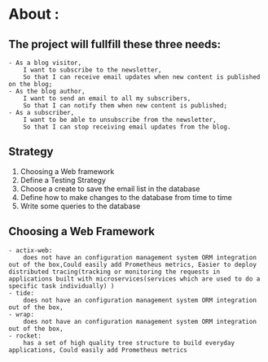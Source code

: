 # About :

## The project will fullfill these three needs:
    - As a blog visitor,
        I want to subscribe to the newsletter,
        So that I can receive email updates when new content is published on the blog;
    - As the blog author,
        I want to send an email to all my subscribers,
        So that I can notify them when new content is published;
    - As a subscriber,
        I want to be able to unsubscribe from the newsletter,
        So that I can stop receiving email updates from the blog.

## Strategy 
1. Choosing a Web framework
2. Define a Testing Strategy
3. Choose a create to save the email list in the database
4. Define how to make changes to the database from time to time
5. Write some queries to the database


## Choosing a Web Framework
    - actix-web:    
        does not have an configuration management system ORM integration out of the box,Could easily add Prometheus metrics, Easier to deploy distributed tracing(tracking or monitoring the requests in applications built with microservices(services which are used to do a specific task individually) )
    - tide:
        does not have an configuration management system ORM integration out of the box, 
    - wrap:
        does not have an configuration management system ORM integration out of the box,
    - rocket:
        has a set of high quality tree structure to build everyday applications, Could easily add Prometheus metrics